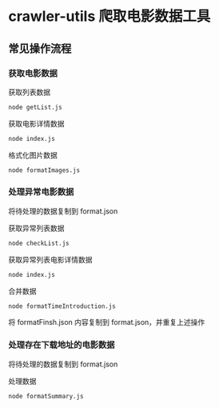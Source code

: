 # crawler-utils 爬取电影数据工具

## 常见操作流程

### 获取电影数据

获取列表数据

```sh
node getList.js
```

获取电影详情数据

```sh
node index.js
```

格式化图片数据

```sh
node formatImages.js
```

### 处理异常电影数据

将待处理的数据复制到 format.json

获取异常列表数据

```sh
node checkList.js
```

获取异常列表电影详情数据

```sh
node index.js
```

合并数据

```sh
node formatTimeIntroduction.js
```

将 formatFinsh.json 内容复制到 format.json，并重复上述操作

### 处理存在下载地址的电影数据

将待处理的数据复制到 format.json

处理数据

```sh
node formatSummary.js
```
